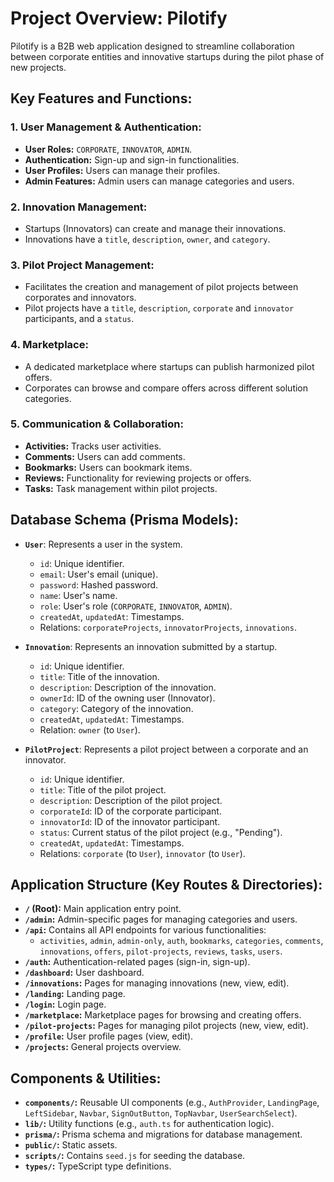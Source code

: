 # Project Overview: Pilotify

Pilotify is a B2B web application designed to streamline collaboration between corporate entities and innovative startups during the pilot phase of new projects.

## Key Features and Functions:

### 1. User Management & Authentication:
*   **User Roles:** `CORPORATE`, `INNOVATOR`, `ADMIN`.
*   **Authentication:** Sign-up and sign-in functionalities.
*   **User Profiles:** Users can manage their profiles.
*   **Admin Features:** Admin users can manage categories and users.

### 2. Innovation Management:
*   Startups (Innovators) can create and manage their innovations.
*   Innovations have a `title`, `description`, `owner`, and `category`.

### 3. Pilot Project Management:
*   Facilitates the creation and management of pilot projects between corporates and innovators.
*   Pilot projects have a `title`, `description`, `corporate` and `innovator` participants, and a `status`.

### 4. Marketplace:
*   A dedicated marketplace where startups can publish harmonized pilot offers.
*   Corporates can browse and compare offers across different solution categories.

### 5. Communication & Collaboration:
*   **Activities:** Tracks user activities.
*   **Comments:** Users can add comments.
*   **Bookmarks:** Users can bookmark items.
*   **Reviews:** Functionality for reviewing projects or offers.
*   **Tasks:** Task management within pilot projects.

## Database Schema (Prisma Models):

*   **`User`**: Represents a user in the system.
    *   `id`: Unique identifier.
    *   `email`: User's email (unique).
    *   `password`: Hashed password.
    *   `name`: User's name.
    *   `role`: User's role (`CORPORATE`, `INNOVATOR`, `ADMIN`).
    *   `createdAt`, `updatedAt`: Timestamps.
    *   Relations: `corporateProjects`, `innovatorProjects`, `innovations`.

*   **`Innovation`**: Represents an innovation submitted by a startup.
    *   `id`: Unique identifier.
    *   `title`: Title of the innovation.
    *   `description`: Description of the innovation.
    *   `ownerId`: ID of the owning user (Innovator).
    *   `category`: Category of the innovation.
    *   `createdAt`, `updatedAt`: Timestamps.
    *   Relation: `owner` (to `User`).

*   **`PilotProject`**: Represents a pilot project between a corporate and an innovator.
    *   `id`: Unique identifier.
    *   `title`: Title of the pilot project.
    *   `description`: Description of the pilot project.
    *   `corporateId`: ID of the corporate participant.
    *   `innovatorId`: ID of the innovator participant.
    *   `status`: Current status of the pilot project (e.g., "Pending").
    *   `createdAt`, `updatedAt`: Timestamps.
    *   Relations: `corporate` (to `User`), `innovator` (to `User`).

## Application Structure (Key Routes & Directories):

*   **`/` (Root):** Main application entry point.
*   **`/admin`:** Admin-specific pages for managing categories and users.
*   **`/api`:** Contains all API endpoints for various functionalities:
    *   `activities`, `admin`, `admin-only`, `auth`, `bookmarks`, `categories`, `comments`, `innovations`, `offers`, `pilot-projects`, `reviews`, `tasks`, `users`.
*   **`/auth`:** Authentication-related pages (sign-in, sign-up).
*   **`/dashboard`:** User dashboard.
*   **`/innovations`:** Pages for managing innovations (new, view, edit).
*   **`/landing`:** Landing page.
*   **`/login`:** Login page.
*   **`/marketplace`:** Marketplace pages for browsing and creating offers.
*   **`/pilot-projects`:** Pages for managing pilot projects (new, view, edit).
*   **`/profile`:** User profile pages (view, edit).
*   **`/projects`:** General projects overview.

## Components & Utilities:

*   **`components/`:** Reusable UI components (e.g., `AuthProvider`, `LandingPage`, `LeftSidebar`, `Navbar`, `SignOutButton`, `TopNavbar`, `UserSearchSelect`).
*   **`lib/`:** Utility functions (e.g., `auth.ts` for authentication logic).
*   **`prisma/`:** Prisma schema and migrations for database management.
*   **`public/`:** Static assets.
*   **`scripts/`:** Contains `seed.js` for seeding the database.
*   **`types/`:** TypeScript type definitions.
